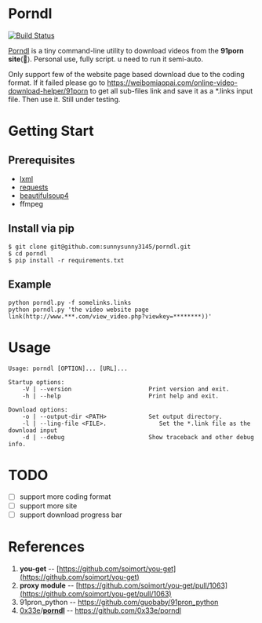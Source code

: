# Porndl

[![Build Status](https://travis-ci.org/iliul/porndl.svg?branch=dev)](https://travis-ci.org/iliul/porndl)

[Porndl](https://github.com/iliul/porndl) is a tiny command-line utility to download videos from the **91porn  site**(🔞). Personal use, fully script. u need to run it semi-auto.

Only support few of the website page based download due to the coding format. If it failed please go to https://weibomiaopai.com/online-video-download-helper/91porn to get all sub-files link and save it as a *.links input file. Then use it. Still under testing.

# Getting Start

## Prerequisites

* [lxml](https://pypi.python.org/pypi/lxml/3.6.0)
* [requests](https://pypi.python.org/pypi/requests/)
* [beautifulsoup4](https://pypi.python.org/pypi/beautifulsoup4)
* ffmpeg

## Install via pip

```
$ git clone git@github.com:sunnysunny3145/porndl.git
$ cd porndl
$ pip install -r requirements.txt
```

## Example

```
python porndl.py -f somelinks.links 
python porndl.py 'the video website page link(http://www.***.com/view_video.php?viewkey=********))'
```

# Usage

```
Usage: porndl [OPTION]... [URL]...

Startup options:
    -V | --version                      Print version and exit.
    -h | --help                         Print help and exit.
  
Download options:
    -o | --output-dir <PATH>            Set output directory.
    -l | --ling-file <FILE>.               Set the *.link file as the download input
    -d | --debug                        Show traceback and other debug info.
```

# TODO

- [ ] support more coding format
- [ ] support more site
- [ ] support download progress bar

# References

1. **you-get** -- [https://github.com/soimort/you-get](https://github.com/soimort/you-get)
2. **proxy module** -- [https://github.com/soimort/you-get/pull/1063](https://github.com/soimort/you-get/pull/1063)
3. 91pron_python -- https://github.com/guobaby/91pron_python
4. [0x33e](https://github.com/0x33e)/**[porndl](https://github.com/0x33e/porndl)** -- https://github.com/0x33e/porndl
